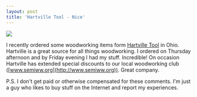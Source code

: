 ```yaml
---
layout: post
title: 'Hartville Tool - Nice'
---
```

![](http://www.hartvilletool.com/shared/images/navbar//htlogo.jpg)

I recently ordered some woodworking items form [Hartville Tool](http://hartvilletool.com) in Ohio. Hartville is a great source for all things woodworking. I ordered on Thursday afternoon and by Friday evening I had my stuff. Incredible! On occasion Hartville has extended special discounts to our local woodworking club ([www.semiww.org](http://www.semiww.org)). Great company.

P.S. I don't get paid or otherwise compensated for these comments. I'm just a guy who likes to buy stuff on the Internet and report my experiences.
